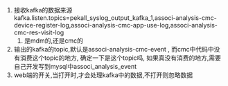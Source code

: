 1. 接收kafka的数据来源 kafka.listen.topics=pekall_syslog_output_kafka_1,associ-analysis-cmc-device-register-log,associ-analysis-cmc-app-use-log,associ-analysis-cmc-res-visit-log
	1. 是mdm的,还是cmc的
2. 输出的kafka的topic,默认是associ-analysis-cmc-event , 而cmc中代码中没有消费这个topic的地方, 确定一下是这个topic吗, 如果真没有消费的地方,需要自己开发写到mysql中associ_analysis_event
3. web端的开关,当打开时,才会处理kafka中的数据,不打开则忽略数据
